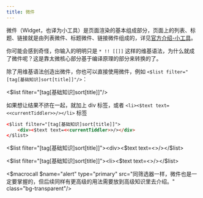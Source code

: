 ```yaml
---
title: 微件
---
```


微件（Widget，也译为小工具）是页面渲染的基本组成部分，页面上的列表、标题、链接就是由列表微件、标题微件、链接微件组成的，详见[官方介绍-小工具](http://tw5-zh-hans.tiddlyspot.com/#Widgets)。

你可能会感到奇怪，你输入的明明只是 `* !! [[]]` 这样的维基语法，为什么就成了微件呢？这是靠太微核心部分基于编译原理的部分来转换的了。

除了用维基语法创造出微件，你也可以直接使用微件，例如 `<$list filter="[tag[基础知识]sort[title]]"/>`：

<$list filter="[tag[基础知识]sort[title]]"/>

如果想让结果不挤在一起，就加上 div 标签，或者 `<li><$text text=<<currentTiddler>>/></li>` 标签

```html
<$list filter="[tag[基础知识]sort[title]]">
	<div><$text text=<<currentTiddler>>/></div>
</$list>
```

<$list filter="[tag[基础知识]sort[title]]"><div><$text text=<<currentTiddler>>/></div></$list>

<$list filter="[tag[基础知识]sort[title]]"><li><$text text=<<currentTiddler>>/></li></$list>

<$macrocall $name="alert" type="primary" src="同筛选器一样，微件也是一定要掌握的，但后续同样有更高级的用法需要放到高级知识里去介绍。" class="bg-transparent"/>